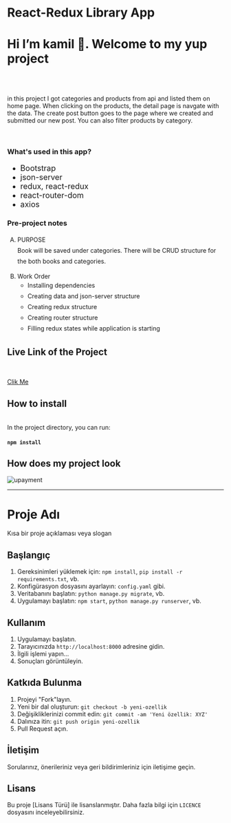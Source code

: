 <h1>React-Redux Library App</h1>
<h1>Hi I’m kamil 👋. Welcome to my yup project </h1>

<br>

<br>

<p>in this project I got categories and products from api and listed them on home page. When clicking on the products, the detail page is navgate with the data. The create post button goes to the page where we created and submitted our new post. You can also filter products by category.</p>

<br>

<h3>What's used in this app?</h3>
<ul style="font-size: 18px;">
  <li>Bootstrap</li>
  <li>json-server</li>
  <li>redux, react-redux</li>
  <li>react-router-dom</li>
  <li>axios</li>
</ul>

<h3>Pre-project notes</h3>
<ol type="A">
  <li style="line-height: 25px;">
    PURPOSE <br>
    Book will be saved under categories. There will be CRUD structure for the both books and categories.</p>
  </li>
  <li>Work Order <br>
    <ul style="line-height: 25px;">
        <li>Installing dependencies</li>
        <li>Creating data and json-server structure</li>
        <li>Creating redux structure</li>
        <li>Creating router structure</li>
        <li>Filling redux states while application is starting</li>
    </ol>
  </li>
</ol>

<h2>Live Link of the Project</h2>

<br>

[Clik Me](https://github.com/kamilarici/tw8-2-react-comp)


 
<h2>How to install</h2>


<br>
In the project directory, you can run:

#### `npm install`

<h2>How does my project look</h2>

![upayment](https://user-images.githubusercontent.com/129012602/249949876-7175b82d-6c97-4ee2-acff-0737bc0ce221.gif)
**********************************************









# Proje Adı

Kısa bir proje açıklaması veya slogan

## Başlangıç

1. Gereksinimleri yüklemek için: `npm install`, `pip install -r requirements.txt`, vb.
2. Konfigürasyon dosyasını ayarlayın: `config.yaml` gibi.
3. Veritabanını başlatın: `python manage.py migrate`, vb.
4. Uygulamayı başlatın: `npm start`, `python manage.py runserver`, vb.

## Kullanım

1. Uygulamayı başlatın.
2. Tarayıcınızda `http://localhost:8000` adresine gidin.
3. İlgili işlemi yapın...
4. Sonuçları görüntüleyin.

## Katkıda Bulunma

1. Projeyi "Fork"layın.
2. Yeni bir dal oluşturun: `git checkout -b yeni-ozellik`
3. Değişikliklerinizi commit edin: `git commit -am 'Yeni özellik: XYZ'`
4. Dalınıza itin: `git push origin yeni-ozellik`
5. Pull Request açın.

## İletişim

Sorularınız, önerileriniz veya geri bildirimleriniz için iletişime geçin.

## Lisans

Bu proje [Lisans Türü] ile lisanslanmıştır. Daha fazla bilgi için `LICENCE` dosyasını inceleyebilirsiniz.

